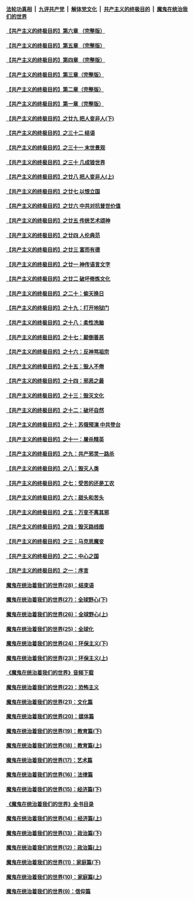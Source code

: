 ####  [法轮功真相](../../../../basic/blob/master/README.md?t=08210926) &nbsp;|&nbsp; [九评共产党](../../../../9ping.md/blob/master/README.md?t=08210926) &nbsp;|&nbsp; [解体党文化](../../../../jtdwh.md/blob/master/README.md?t=08210926)  &nbsp;|&nbsp; [共产主义的终极目的](../../../../gczydzjmd.md/blob/master/README.md?t=08210926) &nbsp;|&nbsp; [魔鬼在统治我们的世界](../../../../mgztzwmdsj.md/blob/master/README.md?t=08210926) 

#### [【共产主义的终极目的】第六章 （完整版）](../pages/nsc422/n11428913.md?t=08210926) 

#### [【共产主义的终极目的】第五章 （完整版）](../pages/nsc422/n11428912.md?t=08210926) 

#### [【共产主义的终极目的】第四章 （完整版）](../pages/nsc422/n11428907.md?t=08210926) 

#### [【共产主义的终极目的】第三章（完整版）](../pages/nsc422/n11428848.md?t=08210926) 

#### [【共产主义的终极目的】第二章（完整版）](../pages/nsc422/n11428831.md?t=08210926) 

#### [【共产主义的终极目的】第一章（完整版）](../pages/nsc422/n11417651.md?t=08210926) 

#### [【共产主义的终极目的】之廿九 把人变非人(下)](../pages/nsc422/n11344140.md?t=08210926) 

#### [【共产主义的终极目的】之三十二 结语](../pages/nsc422/n11360535.md?t=08210926) 

#### [【共产主义的终极目的】之三十一 末世景观](../pages/nsc422/n11351129.md?t=08210926) 

#### [【共产主义的终极目的】之三十 几成狼世界](../pages/nsc422/n11348280.md?t=08210926) 

#### [【共产主义的终极目的】之廿八 把人变非人(上)](../pages/nsc422/n11340492.md?t=08210926) 

#### [【共产主义的终极目的】之廿七 以恨立国](../pages/nsc422/n11336944.md?t=08210926) 

#### [【共产主义的终极目的】之廿六 中共对抗普世价值](../pages/nsc422/n11324785.md?t=08210926) 

#### [【共产主义的终极目的】之廿五 传统艺术颂神](../pages/nsc422/n11296396.md?t=08210926) 

#### [【共产主义的终极目的】之廿四 人伦典范](../pages/nsc422/n11296397.md?t=08210926) 

#### [【共产主义的终极目的】之廿三 富而有德](../pages/nsc422/n11283598.md?t=08210926) 

#### [【共产主义的终极目的】之廿一 神传语言文字](../pages/nsc422/n11263265.md?t=08210926) 

#### [【共产主义的终极目的】之廿二 破坏修炼文化](../pages/nsc422/n11245728.md?t=08210926) 

#### [【共产主义的终极目的】之二十：偷天换日](../pages/nsc422/n11238846.md?t=08210926) 

#### [【共产主义的终极目的】之十九：打开地狱门](../pages/nsc422/n11206376.md?t=08210926) 

#### [【共产主义的终极目的】之十八：柔性洗脑](../pages/nsc422/n11199994.md?t=08210926) 

#### [【共产主义的终极目的】之十七：颠倒善恶](../pages/nsc422/n11179782.md?t=08210926) 

#### [【共产主义的终极目的】之十六：反神骂祖宗](../pages/nsc422/n11166798.md?t=08210926) 

#### [【共产主义的终极目的】之十五：毁人不倦](../pages/nsc422/n11166792.md?t=08210926) 

#### [【共产主义的终极目的】之十四：邪恶之最](../pages/nsc422/n11150249.md?t=08210926) 

#### [【共产主义的终极目的】之十三：毁灭文化](../pages/nsc422/n11135227.md?t=08210926) 

#### [【共产主义的终极目的】之十二：破坏自然](../pages/nsc422/n11135214.md?t=08210926) 

#### [【共产主义的终极目的】之十：苏俄预演 中共登台](../pages/nsc422/n11118424.md?t=08210926) 

#### [【共产主义的终极目的】之十一：屠杀精英](../pages/nsc422/n11118442.md?t=08210926) 

#### [【共产主义的终极目的】之九：共产邪灵一路杀](../pages/nsc422/n11114139.md?t=08210926) 

#### [【共产主义的终极目的】之八：毁灭人类](../pages/nsc422/n11108503.md?t=08210926) 

#### [【共产主义的终极目的】之七：受苦的还是工农](../pages/nsc422/n11101809.md?t=08210926) 

#### [【共产主义的终极目的】之六：甜头和苦头](../pages/nsc422/n11096971.md?t=08210926) 

#### [【共产主义的终极目的】之五：万变不离其邪](../pages/nsc422/n11091285.md?t=08210926) 

#### [【共产主义的终极目的】之四：毁灭路线图](../pages/nsc422/n11086284.md?t=08210926) 

#### [【共产主义的终极目的】之三：马克思魔变](../pages/nsc422/n11061941.md?t=08210926) 

#### [【共产主义的终极目的】之二：中心之国](../pages/nsc422/n11047728.md?t=08210926) 

#### [【共产主义的终极目的】之一：序言](../pages/nsc422/n11086077.md?t=08210926) 

#### [魔鬼在统治着我们的世界(28)：结束语](../pages/nsc422/n10936246.md?t=08210926) 

#### [魔鬼在统治着我们的世界(27)：全球野心(下)](../pages/nsc422/n10928319.md?t=08210926) 

#### [魔鬼在统治着我们的世界(26)：全球野心(上)](../pages/nsc422/n10900318.md?t=08210926) 

#### [魔鬼在统治着我们的世界(25)：全球化](../pages/nsc422/n10788205.md?t=08210926) 

#### [魔鬼在统治着我们的世界(24)：环保主义(下)](../pages/nsc422/n10695307.md?t=08210926) 

#### [魔鬼在统治着我们的世界(23)：环保主义(上)](../pages/nsc422/n10688613.md?t=08210926) 

#### [《魔鬼在统治着我们的世界》音频下载](../pages/nsc422/n10635553.md?t=08210926) 

#### [魔鬼在统治着我们的世界(22)：恐怖主义](../pages/nsc422/n10614727.md?t=08210926) 

#### [魔鬼在统治着我们的世界(21)：文化篇](../pages/nsc422/n10597706.md?t=08210926) 

#### [魔鬼在统治着我们的世界(20)：媒体篇](../pages/nsc422/n10586579.md?t=08210926) 

#### [魔鬼在统治着我们的世界(19)：教育篇(下)](../pages/nsc422/n10564808.md?t=08210926) 

#### [魔鬼在统治着我们的世界(18)：教育篇(上)](../pages/nsc422/n10526970.md?t=08210926) 

#### [魔鬼在统治着我们的世界(17)：艺术篇](../pages/nsc422/n10499093.md?t=08210926) 

#### [魔鬼在统治着我们的世界(16)：法律篇](../pages/nsc422/n10485969.md?t=08210926) 

#### [魔鬼在统治着我们的世界(15)：经济篇(下)](../pages/nsc422/n10469975.md?t=08210926) 

#### [《魔鬼在统治着我们的世界》全书目录](../pages/nsc422/n10464261.md?t=08210926) 

#### [魔鬼在统治着我们的世界(14)：经济篇(上)](../pages/nsc422/n10457370.md?t=08210926) 

#### [魔鬼在统治着我们的世界(13)：政治篇(下)](../pages/nsc422/n10448270.md?t=08210926) 

#### [魔鬼在统治着我们的世界(12)：政治篇(上)](../pages/nsc422/n10444576.md?t=08210926) 

#### [魔鬼在统治着我们的世界(11)：家庭篇(下)](../pages/nsc422/n10440961.md?t=08210926) 

#### [魔鬼在统治着我们的世界(10)：家庭篇(上)](../pages/nsc422/n10435448.md?t=08210926) 

#### [魔鬼在统治着我们的世界(9)：信仰篇](../pages/nsc422/n10432159.md?t=08210926) 

